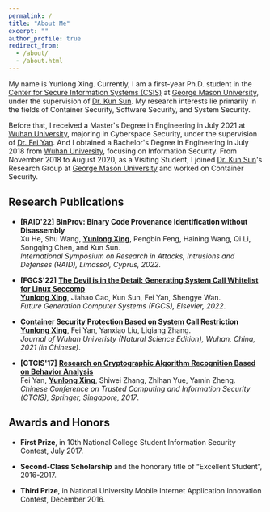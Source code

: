 ```yaml
---
permalink: /
title: "About Me"
excerpt: ""
author_profile: true
redirect_from: 
  - /about/
  - /about.html
---
```


My name is Yunlong Xing. Currently, I am a first-year Ph.D. student in the [Center for Secure Information Systems (CSIS)] at [George Mason University], under the supervision of [Dr. Kun Sun]. My research interests lie primarily in the fields of Container Security, Software Security, and System Security.

Before that, I received a Master's Degree in Engineering in July 2021 at [Wuhan University], majoring in Cyberspace Security, under the supervision of [Dr. Fei Yan]. And I obtained a Bachelor's Degree in Engineering in July 2018 from [Wuhan University], focusing on Information Security. From November 2018 to August 2020, as a Visiting Student, I joined [Dr. Kun Sun]'s Research Group at [George Mason University] and worked on Container Security.


[Center for Secure Information Systems (CSIS)]: https://csis.gmu.edu/
[George Mason University]: https://www2.gmu.edu/
[Dr. Kun Sun]: https://csis.gmu.edu/ksun/
[Dr. Fei Yan]: https://cse.whu.edu.cn/info/1256/3273.htm
[Wuhan University]: https://en.whu.edu.cn/

## Research Publications

* **[RAID'22]** **BinProv: Binary Code Provenance Identification without Disassembly**  
Xu He, Shu Wang, **<u>Yunlong Xing</u>**, Pengbin Feng, Haining Wang, Qi Li, Songqing Chen, and Kun Sun.  
*International Symposium on Research in Attacks, Intrusions and Defenses (RAID), Limassol, Cyprus, 2022*.

* **[FGCS'22]** **[The Devil is in the Detail: Generating System Call Whitelist for Linux Seccomp]**  
**<u>Yunlong Xing</u>**, Jiahao Cao, Kun Sun, Fei Yan, Shengye Wan.  
*Future Generation Computer Systems (FGCS), Elsevier, 2022*.  

[The Devil is in the Detail: Generating System Call Whitelist for Linux Seccomp]: https://doi.org/10.1016/j.future.2022.04.016

* **[Container Security Protection Based on System Call Restriction]**  
**<u>Yunlong Xing</u>**, Fei Yan, Yanxiao Liu, Liqiang Zhang.  
*Journal of Wuhan Univeristy (Natural Science Edition), Wuhan, China, 2021 (in Chinese)*.  

[Container Security Protection Based on System Call Restriction]: https://doi.org/10.14188/j.1671-8836.2021.0049

* **[CTCIS'17]** **[Research on Cryptographic Algorithm Recognition Based on Behavior Analysis]**  
Fei Yan, **<u>Yunlong Xing</u>**, Shiwei Zhang, Zhihan Yue, Yamin Zheng.  
*Chinese Conference on Trusted Computing and Information Security (CTCIS), Springer, Singapore, 2017*.  

[Research on Cryptographic Algorithm Recognition Based on Behavior Analysis]: https://doi.org/10.1007/978-981-10-7080-8_25

## Awards and Honors
* **First Prize**, in 10th National College Student Information Security Contest, July 2017.

* **Second-Class Scholarship** and the honorary title of “Excellent Student”, 2016-2017.

* **Third Prize**, in National University Mobile Internet Application Innovation Contest, December 2016.
